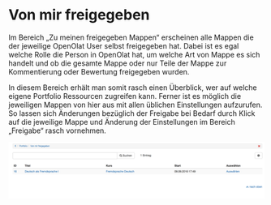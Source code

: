 # Von mir freigegeben

Im Bereich „Zu meinen freigegeben Mappen“ erscheinen alle Mappen die der
jeweilige OpenOlat User selbst freigegeben hat.  Dabei ist es egal welche
Rolle die Person in OpenOlat hat, um welche Art von Mappe es sich handelt und
ob die gesamte Mappe oder nur Teile der Mappe zur Kommentierung oder Bewertung
freigegeben wurden.  

In diesem Bereich erhält man somit rasch einen Überblick, wer auf welche
eigene Portfolio Ressourcen zugreifen kann.  Ferner ist es möglich die
jeweiligen Mappen von hier aus mit allen üblichen Einstellungen aufzurufen.
So lassen sich Änderungen bezüglich der Freigabe bei Bedarf durch Klick auf
die jeweilige Mappe und Änderung der Einstellungen im Bereich „Freigabe“ rasch
vornehmen.

![](assets/pf_vonmirfreigegeben_liste_DE.png)

  

